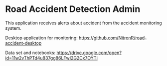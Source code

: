 # Road Accident Detection Admin

This application receives alerts about accident from the accident monitoring system.

Desktop application for monitoring:
https://github.com/NitronR/road-accident-desktop

Data set and notebooks:
https://drive.google.com/open?id=11w2vThPTd4u837gg86LFwI2G2Cx7OYTi